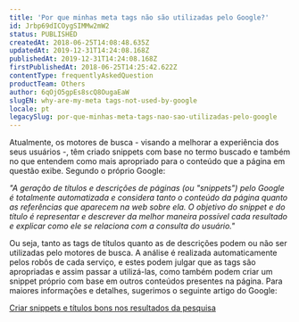 ```yaml
---
title: 'Por que minhas meta tags não são utilizadas pelo Google?'
id: Jrbp69dICOygSIMMw2mW2
status: PUBLISHED
createdAt: 2018-06-25T14:08:48.635Z
updatedAt: 2019-12-31T14:24:08.168Z
publishedAt: 2019-12-31T14:24:08.168Z
firstPublishedAt: 2018-06-25T14:25:42.622Z
contentType: frequentlyAskedQuestion
productTeam: Others
author: 6qOjO5gpEs8scQ8OugaEaW
slugEN: why-are-my-meta tags-not-used-by-google
locale: pt
legacySlug: por-que-minhas-meta-tags-nao-sao-utilizadas-pelo-google
---
```


Atualmente, os motores de busca - visando a melhorar a experiência dos seus usuários -, têm criado snippets com base no termo buscado e também no que entendem como mais apropriado para o conteúdo que a página em questão exibe. Segundo o próprio Google:

*"A geração de títulos e descrições de páginas (ou "snippets") pelo Google é totalmente automatizada e considera tanto o conteúdo da página quanto as referências que aparecem na web sobre ela. O objetivo do snippet e do título é representar e descrever da melhor maneira possível cada resultado e explicar como ele se relaciona com a consulta do usuário."*

Ou seja, tanto as tags de títulos quanto as de descrições podem ou não ser utilizadas pelo motores de busca. A análise é realizada automaticamente pelos robôs de cada serviço, e estes podem julgar que as tags são apropriadas e assim passar a utilizá-las, como também podem criar um snippet próprio com base em outros conteúdos presentes na página. Para maiores informações e detalhes, sugerimos o seguinte artigo do Google:

[Criar snippets e títulos bons nos resultados da pesquisa](https://support.google.com/webmasters/answer/35624)
